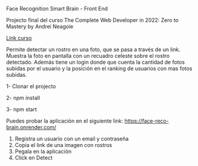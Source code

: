Face Recognition Smart Brain - Front End

Projecto final del curso The Complete Web Developer in 2022: Zero to Mastery by Andrei Neagoie

[Link curso](https://www.udemy.com/course/the-complete-web-developer-zero-to-mastery/)

Permite detectar un rostro en una foto, que se pasa a través de un link. Muestra la foto en pantalla con un recuadro celeste sobre el rostro detectado. Además tiene un login donde que cuenta la cantidad de fotos subidas por el usuario y la posición en el ranking de usuarios con mas fotos subidas.

1- Clonar el projecto 

2- npm install 

3- npm start

Puedes probar la aplicación en el siguiente link: https://face-reco-brain.onrender.com/ 
  1. Registra un usuario con un email y contraseña 
  2. Copia el link de una imagen con rostros
  3. Pegala en la aplicación
  4. Click en Detect
